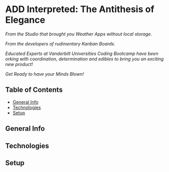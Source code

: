 # **ADD Interpreted:  The Antithesis of Elegance**

*From the Studio that brought you Weather Apps without local storage.*

*From the developers of rudimentary Kanban Boards.*

*Educated Experts at Vanderbilt Universities Coding Bootcamp have been orking with coordination, determination and edibles to bring you an exciting new product!*

*Get Ready to have your Minds Blown!*

## Table of Contents
* [General Info](#general-info)
* [Technologies](#technologies)
* [Setup](#setup)

## General Info

## Technologies

## Setup
